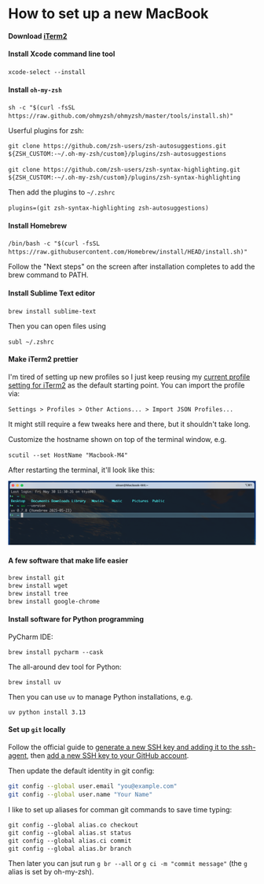 # How to set up a new MacBook

#### Download [iTerm2](https://iterm2.com)

#### Install Xcode command line tool

`xcode-select --install`

#### Install `oh-my-zsh`

`sh -c "$(curl -fsSL https://raw.github.com/ohmyzsh/ohmyzsh/master/tools/install.sh)"`

Userful plugins for zsh:
```
git clone https://github.com/zsh-users/zsh-autosuggestions.git ${ZSH_CUSTOM:-~/.oh-my-zsh/custom}/plugins/zsh-autosuggestions

git clone https://github.com/zsh-users/zsh-syntax-highlighting.git ${ZSH_CUSTOM:-~/.oh-my-zsh/custom}/plugins/zsh-syntax-highlighting
```

Then add the plugins to `~/.zshrc`

`plugins=(git zsh-syntax-highlighting zsh-autosuggestions)`

#### Install Homebrew

`/bin/bash -c "$(curl -fsSL https://raw.githubusercontent.com/Homebrew/install/HEAD/install.sh)"`

Follow the "Next steps" on the screen after installation completes to add the brew command to PATH.

#### Install Sublime Text editor

`brew install sublime-text`

Then you can open files using

`subl ~/.zshrc`

#### Make iTerm2 prettier 

I'm tired of setting up new profiles so I just keep reusing my [current profile setting for iTerm2](./iterm_default_profile.json) as the default starting point. You can import the profile via:

`Settings > Profiles > Other Actions... > Import JSON Profiles...`

It might still require a few tweaks here and there, but it shouldn't take long.



Customize the hostname shown on top of the terminal window, e.g.

`scutil --set HostName "Macbook-M4"`

After restarting the terminal, it'll look like this:

![terminal](./img/terminal-setup.png)

#### A few software that make life easier

```
brew install git
brew install wget
brew install tree
brew install google-chrome
```

#### Install software for Python programming

PyCharm IDE:
```
brew install pycharm --cask
```

The all-around dev tool for Python:
```
brew install uv
```
Then you can use `uv` to manage Python installations, e.g. 
```
uv python install 3.13
```

#### Set up `git` locally

Follow the official guide to [generate a new SSH key and adding it to the ssh-agent](https://docs.github.com/en/authentication/connecting-to-github-with-ssh/generating-a-new-ssh-key-and-adding-it-to-the-ssh-agent), then [add a new SSH key to your GitHub account](https://docs.github.com/en/authentication/connecting-to-github-with-ssh/adding-a-new-ssh-key-to-your-github-account).



Then update the default identity in git config:

```bash
git config --global user.email "you@example.com"
git config --global user.name "Your Name"
```



I like to set up aliases for comman git commands to save time typing: 

```
git config --global alias.co checkout
git config --global alias.st status
git config --global alias.ci commit
git config --global alias.br branch
```
Then later you can jsut run `g br --all` or `g ci -m "commit message"` (the `g` alias is set by oh-my-zsh).


